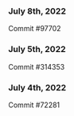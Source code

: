 ### July 8th, 2022

Commit #97702

### July 5th, 2022

Commit #314353


### July 4th, 2022

Commit #72281
